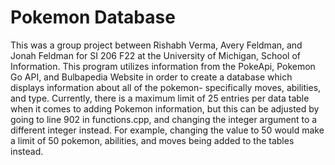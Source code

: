 # Pokemon Database
This was a group project between Rishabh Verma, Avery Feldman, and Jonah Feldman for SI 206 F22 at the University of Michigan, School of Information. This program utilizes information from the PokeApi, Pokemon Go API, and Bulbapedia Website in order to create a database which displays information about all of the pokemon- specifically moves, abilities, and type. Currently, there is a maximum limit of 25 entries per data table when it comes to adding Pokemon information, but this can be adjusted by going to line 902 in functions.cpp, and changing the integer argument to a different integer instead. For example, changing the value to 50 would make a limit of 50 pokemon, abilities, and moves being added to the tables instead.
